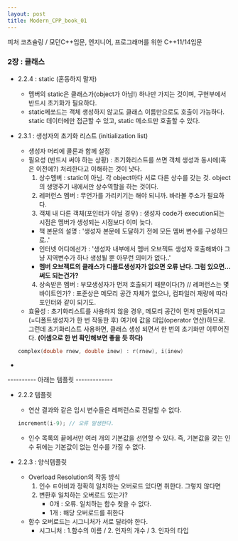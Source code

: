 ```yaml
---
layout: post
title: Modern_CPP_book_01
---
```


피처 코츠슐링 / 모던C++입문, 엔지니어, 프로그래머를 위한 C++11/14입문

### 2장 : 클래스

- 2.2.4 : static (혼동하지 말자)
  - 멤버의 static은 클래스가(object가 아님!) 하나만 가지는 것이며, 구현부에서 반드시 초기화가 필요하다.
  - static메쏘드는 객체 생성하지 않고도 클래스 이름만으로도 호출이 가능하다. static 데이터에만 접근할 수 있고, static 메소드만 호출할 수 있다.   

- 2.3.1 : 생성자의 초기화 리스트 (initialization list)
  - 생성자 머리에 콜론과 함께 설정
  - 필요성 (반드시 써야 하는 상황) : 초기화리스트를 쓰면 객체 생성과 동시에(혹은 이전에?) 처리한다고 이해하는 것이 낫다. 
    1. 상수멤버 : static이 아님. 각 object마다 서로 다른 상수를 갖는 것. object의 생명주기 내에서만 상수역할을 하는 것이다. 
    2. 레퍼런스 멤버 : 무언가를 가리키기는 해야 되니까. 바라볼 주소가 필요하다. 
    3. 객체 내 다른 객체(포인터가 아닐 경우) : 생성자 code가 execution되는 시점은 멤버가 생성되는 시점보다 이미 늦다. 
      - 책 본문의 설명 : '생성자 본문에 도달하기 전에 모든 멤버 변수를 구성하므로..'
      - 인터넷 어디에선가 : '생성자 내부에서 멤버 오브젝트 생성자 호출해봐야 그냥 지역변수가 하나 생성될 뿐 아무런 의미가 없다..'
      - **멤버 오브젝트의 클래스가 디폴트생성자가 없으면 오류 난다. 그럼 있으면... 써도 되는건가?**
    4. 상속받은 멤버 : 부모생성자가 먼저 호출되기 때문이다(?)
    // 레퍼런스는 몇 바이트인가? : 표준상은 메모리 공간 자체가 없으나, 컴파일러 재량에 따라 포인터와 같이 되기도. 
  - 효율성 : 초기화리스트를 사용하지 않을 경우, 메모리 공간이 먼저 만들어지고(=디폴트생성자가 한 번 작동한 후) 여기에 값을 대입(operator 연산)하므로. 그런데 초기화리스트 사용하면, 클래스 생성 되면서 한 번의 초기화만 이루어진다. **(어셈으로 한 번 확인해보면 좋을 듯 하다)**
  ```cpp
  complex(double rnew, double inew) : r(rnew), i(inew)
  ```

- 



---------- 아래는 템플릿 -------------
- 2.2.2 템플릿
  - 연산 결과와 같은 임시 변수들은 레퍼런스로 전달할 수 없다.
  ```cpp 
  increment(i-9); // 오류 발생한다. 
  ```
  - 인수 목록의 끝에서만 여러 개의 기본값을 선언할 수 있다. 즉, 기본값을 갖는 인수 뒤에는 기본값이 없는 인수를 가질 수 없다.
 
- 2.2.3 : 양식템플릿
  - Overload Resolution의 작동 방식
    1. 인수 ㅌ아비과 정확히 일치하는 오버로드 있다면 취한다. 그렇지 않다면
    2. 변환후 일치하는 오버로드 있는가?
        - 0개 : 오류. 일치하는 함수 찾을 수 없다.
        - 1개 : 해당 오버로드를 취한다
  - 함수 오버로드는 시그니처가 서로 달라야 한다. 
    - 시그니처 : 1.함수의 이름 / 2. 인자의 개수 / 3. 인자의 타입
    
 
